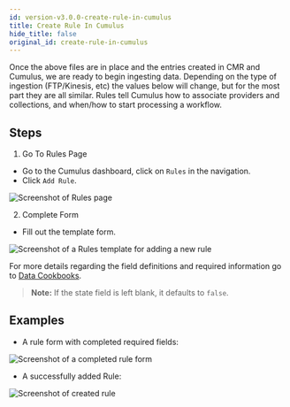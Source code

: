 ```yaml
---
id: version-v3.0.0-create-rule-in-cumulus
title: Create Rule In Cumulus
hide_title: false
original_id: create-rule-in-cumulus
---
```


Once the above files are in place and the entries created in CMR and Cumulus, we are ready to begin ingesting data. Depending on the type of ingestion (FTP/Kinesis, etc) the values below will change, but for the most part they are all similar. Rules tell Cumulus how to associate providers and collections, and when/how to start processing a workflow.

## Steps
<!-- markdownlint-disable MD029 -->
1. Go To Rules Page

* Go to the Cumulus dashboard, click on `Rules` in the navigation.
* Click `Add Rule`.

![Screenshot of Rules page](assets/cd_rules_page.png)

2. Complete Form
<!-- markdownlint-enable MD029 -->

* Fill out the template form.

![Screenshot of a Rules template for adding a new rule](assets/cd_add_rule_form_blank.png)

For more details regarding the field definitions and required information go to [Data Cookbooks](https://nasa.github.io/cumulus/docs/data-cookbooks/setup#rules).

> **Note:** If the state field is left blank, it defaults to `false`.

## Examples

* A rule form with completed required fields:

![Screenshot of a completed rule form](assets/cd_add_rule_filled.png)

* A successfully added Rule:

![Screenshot of created rule](assets/cd_add_rule_overview.png)
